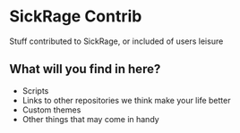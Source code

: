 SickRage Contrib
=====
Stuff contributed to SickRage, or included of users leisure

## What will you find in here?
 - Scripts
 - Links to other repositories we think make your life better
 - Custom themes
 - Other things that may come in handy

